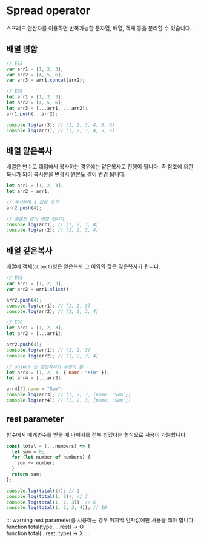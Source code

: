 # Spread operator

스프레드 연산자를 이용하면 반복가능한 문자열, 배열, 객체 등을 분리할 수 있습니다.

## 배열 병합

```js
// ES5
var arr1 = [1, 2, 3];
var arr2 = [4, 5, 6];
var arr3 = arr1.concat(arr2);

// ES6
let arr1 = [1, 2, 3];
let arr2 = [4, 5, 6];
let arr3 = [...arr1, ...arr2];
arr1.push(...arr2);

console.log(arr3); // [1, 2, 3, 4, 5, 6]
console.log(arr1); // [1, 2, 3, 4, 5, 6]
```

## 배열 얕은복사

배열은 변수로 대입해서 복사하는 경우에는 얕은복사로 진행이 됩니다. 즉 참조에 의한 복사가 되어 복사본을 변경시 원본도 같이 변경 됩니다.

```js
let arr1 = [1, 2, 3];
let arr2 = arr1;

// 복사본에 4 값을 추가
arr2.push(4);

// 원본도 같이 변경 됩니다.
console.log(arr1); // [1, 2, 3, 4]
console.log(arr2); // [1, 2, 3, 4]
```

## 배열 깊은복사

배열에 객체(`object`)형은 얕은복사 그 이외의 값은 깊은복사가 됩니다.

```js
// ES5
var arr1 = [1, 2, 3];
var arr2 = arr1.slice();

arr2.push(4);
console.log(arr1); // [1, 2, 3]
console.log(arr2); // [1, 2, 3, 4]

// ES6
let arr1 = [1, 2, 3];
let arr2 = [...arr1];

arr2.push(4);
console.log(arr1); // [1, 2, 3]
console.log(arr2); // [1, 2, 3, 4]

// object 는 얕은복사가 수행이 됌
let arr3 = [1, 2, 3, { name: "Kim" }];
let arr4 = [...arr3];

arr4[3].name = "Sam";
console.log(arr3); // [1, 2, 3, {name: "Sam"}]
console.log(arr4); // [1, 2, 3, {name: "Sam"}]
```

## rest parameter

함수에서 매개변수를 받을 때 나머지를 전부 받겠다는 형식으로 사용이 가능합니다.

```js
const total = (...numbers) => {
  let sum = 0;
  for (let number of numbers) {
    sum += number;
  }
  return sum;
};

console.log(total(1)); // 1
console.log(total(1, 2)); // 3
console.log(total(1, 2, 3)); // 6
console.log(total(1, 2, 3, 4)); // 10
```

::: warning
rest parameter를 사용하는 경우 마지막 인자값에만 사용을 해야 합니다. <br/>
function total(type, ...rest) -> O <br/>
function total(...rest, type) -> X
:::
